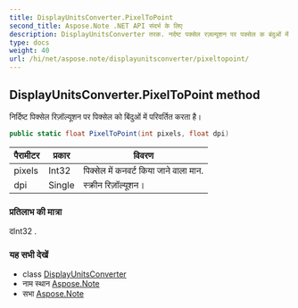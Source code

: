 ```yaml
---
title: DisplayUnitsConverter.PixelToPoint
second_title: Aspose.Note .NET API संदर्भ के लिए
description: DisplayUnitsConverter तरक. नर्दष्ट पक्सेल रज़ल्यूशन पर पक्सेल क बंदुओं में परवर्तत करत है
type: docs
weight: 40
url: /hi/net/aspose.note/displayunitsconverter/pixeltopoint/
---
```

## DisplayUnitsConverter.PixelToPoint method

निर्दिष्ट पिक्सेल रिज़ॉल्यूशन पर पिक्सेल को बिंदुओं में परिवर्तित करता है।

```csharp
public static float PixelToPoint(int pixels, float dpi)
```

| पैरामीटर | प्रकार | विवरण |
| --- | --- | --- |
| pixels | Int32 | पिक्सेल में कनवर्ट किया जाने वाला मान. |
| dpi | Single | स्क्रीन रिज़ॉल्यूशन। |

### प्रतिलाभ की मात्रा

दInt32 .

### यह सभी देखें

* class [DisplayUnitsConverter](../)
* नाम स्थान [Aspose.Note](../../displayunitsconverter/)
* सभा [Aspose.Note](../../../)


